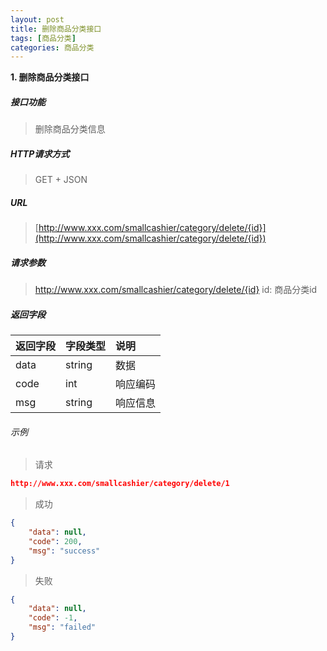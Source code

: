 ```yaml
---
layout: post
title: 删除商品分类接口
tags: [商品分类]
categories: 商品分类 
---
```

**1\. 删除商品分类接口**
##### 接口功能
> 删除商品分类信息

##### HTTP请求方式
> GET + JSON

##### URL
> [http://www.xxx.com/smallcashier/category/delete/{id}](http://www.xxx.com/smallcashier/category/delete/{id})

##### 请求参数
> http://www.xxx.com/smallcashier/category/delete/{id}
> id: 商品分类id

##### 返回字段

|返回字段|字段类型|说明|
|:---|:---|:---|
|data|string|数据|
|code|int|响应编码|
|msg|string|响应信息|

###### 示例
> 请求
``` json
http://www.xxx.com/smallcashier/category/delete/1
```
> 成功
``` json
{
    "data": null,
    "code": 200,
    "msg": "success"
}
```
> 失败
``` json
{
    "data": null,
    "code": -1,
    "msg": "failed"
}
```